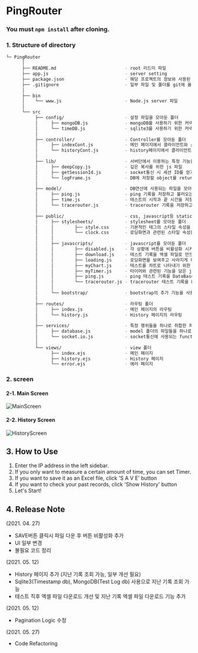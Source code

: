 # PingRouter

### You must `npm install` after cloning.

### 1. Structure of directory

```bash
└─ PingRouter
      │
      ├── README.md                          - root 리드미 파일
      ├── app.js                             - server setting
      ├── package.json                       - 해당 프로젝트의 정보와 사용된 모듈이 담긴 파일
      ├── .gitignore                         - 일부 파일 및 폴더를 git에 올리지 않기 위해 작성한 파일
      │
      ├── bin
      │    └── www.js                        - Node.js server 파일
      │
      └── src
           ├── config/                       - 설정 파일을 모아둔 폴더
           │     ├── mongoDB.js              - mongoDB를 사용하기 위한 커넥트 파일
           │     └── timeDB.js               - sqlite3를 사용하기 위한 커넥트 파일
           │
           ├── controller/                   - Controller를 모아둔 폴더
           │     ├── indexCont.js            - 메인 페이지에서 클라이언트와 소통을 위한 controller
           │     └── historyCont.js          - history페이지에서 클라이언트와 소통을 위한 controller
           │
           ├── lib/                          - 서버단에서 이용하는 특정 기능을 가지고 있는 파일을 모아둔 폴더
           │     ├── deepCopy.js             - 깊은 복사를 위한 js 파일
           │     ├── getSessionId.js         - socket통신 시 세션 ID를 얻기 위한 js 파일
           │     └── logFrame.js             - DB에 저장할 object를 return하는 js 파일
           │
           ├── model/                        - DB연산에 사용되는 파일을 모아둔 폴더
           │     ├── ping.js                 - ping 기록을 저장하고 불러오는 js 파일 (mongoDB)
           │     ├── time.js                 - 테스트의 시작과 끝 시간을 저장하고 불러오는 js 파일(sqlite3)
           │     └── tracerouter.js          - tracerouter 기록을 저장하고 불러오는 js 파일 (mongoDB)
           │
           ├── public/                       - css, javascript등 static파일이 모여 있는 폴더
           │     ├── stylesheets/            - stylesheet를 모아둔 폴더
           │     │        ├── style.css      - 기본적인 태그의 스타일 속성을 담아둔 stylesheet
           │     │        └── clock.css      - 로딩화면과 관련된 스타일 속성을 담아둔 stylesheet
           │     │
           │     ├── javascripts/            - javascript를 모아둔 폴더
           │     │        ├── disabled.js    - 각 상황에 버튼을 비활성화 시키는 기능을 담은 javascript
           │     │        ├── download.js    - 테스트 기록을 엑셀 파일로 만드는 기능을 담은 javascript
           │     │        ├── loading.js     - 로딩화면을 보여주고 사라지게 하는 기능을 담은 javascript
           │     │        ├── myChart.js     - 테스트를 차트로 나타내기 위한 옵션과 기능을 담은 javascript
           │     │        ├── myTimer.js     - 타이머와 관련된 기능을 담은 javascript
           │     │        ├── ping.js        - ping 테스트 기록을 DataBase(MongoDB)에 담기 위한 Schema와 데이터 저장, 찾기 기능을 담은 javascript
           │     │        └── tracerouter.js - tracerouter 테스트 기록을 DataBase(MongoDB)에 담기 위한 Schema와 데이터 저장, 찾기 기능을 담은 javascript
           │     │
           │     └── bootstrap/              - bootstrap의 추가 기능을 사용하기 위한 파일이 모여 있는 폴더
           │
           ├── routes/                       - 라우팅 폴더
           │     ├── index.js                - 메인 페이지의 라우팅
           │     └── history.js              - History 페이지의 라우팅
           │
           ├── services/                     - 특정 행위들을 하나로 취합한 파일을 모아둔 폴더
           │     ├── database.js             - model 폴더의 파일들을 하나로 취합시킨 database.js 파일
           │     └── socket.io.js            - socket통신에 사용되는 function을 하나로 모아둔 js 파일
           │
           └── views/                        - view 폴더
                 ├── index.ejs               - 메인 페이지
                 ├── history.ejs             - History 페이지
                 └── error.ejs               - 에러 페이지
```

### 2. screen

#### 2-1. Main Screen

![MainScreen](https://user-images.githubusercontent.com/51731660/117908710-e143ce80-b313-11eb-807d-6e0a20aeabb0.png)

#### 2-2. History Screen

![HistoryScreen](https://user-images.githubusercontent.com/51731660/117909001-66c77e80-b314-11eb-8612-209385633c80.png)

## 3. How to Use

1. Enter the IP address in the left sidebar.
2. If you only want to measure a certain amount of time, you can set Timer.
3. If you want to save it as an Excel file, click 'S A V E' button
4. If you want to check your past records, click 'Show History' button
5. Let's Start!

## 4. Release Note

(2021. 04. 27)

- SAVE버튼 클릭시 파일 다운 후 버튼 비활성화 추가
- UI 일부 변경
- 불필요 코드 정리

(2021. 05. 12)

- History 페이지 추가 (지난 기록 조회 가능, 일부 개선 필요)
- Sqlite3(Timestamp db), MongoDB(Test Log db) 사용으로 지난 기록 조회 가능
- 테스트 직후 엑셀 파일 다운로드 개선 및 지난 기록 엑셀 파일 다운로드 기능 추가

(2021. 05. 12)

- Pagination Logic 수정

(2021. 05. 27)

- Code Refactoring
